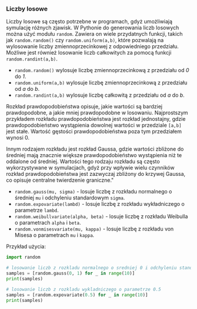 ### Liczby losowe

Liczby losowe są często potrzebne w programach, gdyż umożliwiają symulację różnych zjawisk. W Pythonie do generowania liczb losowych można użyć modułu <code>random</code>. Zawiera on wiele przydatnych funkcji, takich jak <code>random.random()</code> czy <code>random.uniform(a,b)</code>, które pozwalają na wylosowanie liczby zmiennoprzecinkowej z odpowiedniego przedziału. Możliwe jest również losowanie liczb całkowitych za pomocą funkcji <code>random.randint(a,b)</code>.

- <code>random.random()</code> wylosuje liczbę zmiennoprzecinkową z przedziału od *0* do *1*.
- <code>random.uniform(a,b)</code> wylosuje liczbę zmiennoprzecinkową z przedziału od *a* do *b*.
- <code>random.randint(a,b)</code> wylosuje liczbę całkowitą z przedziału od *a* do *b*.

Rozkład prawdopodobieństwa opisuje, jakie wartości są bardziej prawdopodobne, a jakie mniej prawdopodobne w losowaniu. Najprostszym przykładem rozkładu prawdopodobieństwa jest rozkład jednostajny, gdzie prawdopodobieństwo wystąpienia dowolnej wartości w przedziale `[a,b]` jest stałe. Wartość gęstości prawdopodobieństwa poza tym przedziałem wynosi 0.

Innym rodzajem rozkładu jest rozkład Gaussa, gdzie wartości zbliżone do średniej mają znacznie większe prawdopodobieństwo wystąpienia niż te oddalone od średniej. Wartości tego rodzaju rozkładu są często wykorzystywane w symulacjach, gdyż przy wpływie wielu czynników rozkład prawdopodobieństwa jest zazwyczaj zbliżony do krzywej Gaussa, co opisuje centralne twierdzenie graniczne."

- `random.gauss(mu, sigma)` - losuje liczbę z rozkładu normalnego o średniej `mu` i odchyleniu standardowym `sigma`.
- `random.expovariate(lambd)` - losuje liczbę z rozkładu wykładniczego o parametrze `lambd`.
- `random.weibullvariate(alpha, beta)` - losuje liczbę z rozkładu Weibulla o parametrach `alpha` i `beta`.
- `random.vonmisesvariate(mu, kappa)` - losuje liczbę z rozkładu von Misesa o parametrach `mu` i `kappa`.

Przykład użycia:

```python
import random

# losowanie liczb z rozkladu normalnego o sredniej 0 i odchyleniu standardowym 1
samples = [random.gauss(0, 1) for _ in range(10)]
print(samples)

# losowanie liczb z rozkladu wykladniczego o parametrze 0.5
samples = [random.expovariate(0.5) for _ in range(10)]
print(samples)
```
